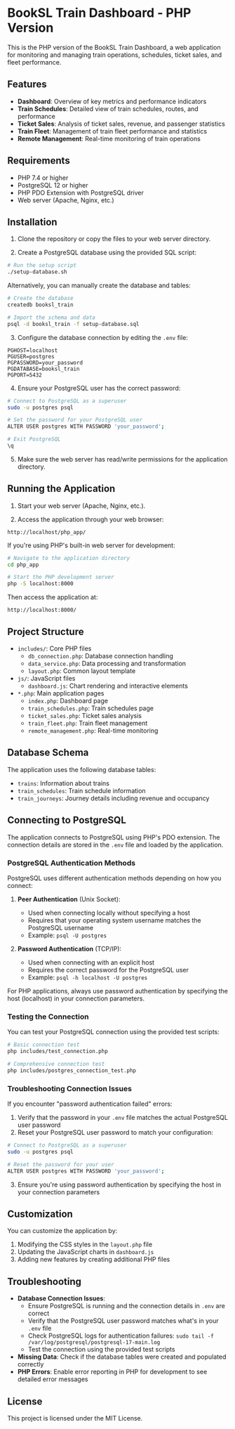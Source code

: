 # BookSL Train Dashboard - PHP Version

This is the PHP version of the BookSL Train Dashboard, a web application for monitoring and managing train operations, schedules, ticket sales, and fleet performance.

## Features

- **Dashboard**: Overview of key metrics and performance indicators
- **Train Schedules**: Detailed view of train schedules, routes, and performance
- **Ticket Sales**: Analysis of ticket sales, revenue, and passenger statistics
- **Train Fleet**: Management of train fleet performance and statistics
- **Remote Management**: Real-time monitoring of train operations

## Requirements

- PHP 7.4 or higher
- PostgreSQL 12 or higher
- PHP PDO Extension with PostgreSQL driver
- Web server (Apache, Nginx, etc.)

## Installation

1. Clone the repository or copy the files to your web server directory.

2. Create a PostgreSQL database using the provided SQL script:

```bash
# Run the setup script
./setup-database.sh
```

Alternatively, you can manually create the database and tables:

```bash
# Create the database
createdb booksl_train

# Import the schema and data
psql -d booksl_train -f setup-database.sql
```

3. Configure the database connection by editing the `.env` file:

```
PGHOST=localhost
PGUSER=postgres
PGPASSWORD=your_password
PGDATABASE=booksl_train
PGPORT=5432
```

4. Ensure your PostgreSQL user has the correct password:

```bash
# Connect to PostgreSQL as a superuser
sudo -u postgres psql

# Set the password for your PostgreSQL user
ALTER USER postgres WITH PASSWORD 'your_password';

# Exit PostgreSQL
\q
```

5. Make sure the web server has read/write permissions for the application directory.

## Running the Application

1. Start your web server (Apache, Nginx, etc.).

2. Access the application through your web browser:

```
http://localhost/php_app/
```

If you're using PHP's built-in web server for development:

```bash
# Navigate to the application directory
cd php_app

# Start the PHP development server
php -S localhost:8000
```

Then access the application at:

```
http://localhost:8000/
```

## Project Structure

- `includes/`: Core PHP files
  - `db_connection.php`: Database connection handling
  - `data_service.php`: Data processing and transformation
  - `layout.php`: Common layout template
- `js/`: JavaScript files
  - `dashboard.js`: Chart rendering and interactive elements
- `*.php`: Main application pages
  - `index.php`: Dashboard page
  - `train_schedules.php`: Train schedules page
  - `ticket_sales.php`: Ticket sales analysis
  - `train_fleet.php`: Train fleet management
  - `remote_management.php`: Real-time monitoring

## Database Schema

The application uses the following database tables:

- `trains`: Information about trains
- `train_schedules`: Train schedule information
- `train_journeys`: Journey details including revenue and occupancy

## Connecting to PostgreSQL

The application connects to PostgreSQL using PHP's PDO extension. The connection details are stored in the `.env` file and loaded by the application.

### PostgreSQL Authentication Methods

PostgreSQL uses different authentication methods depending on how you connect:

1. **Peer Authentication** (Unix Socket):
   - Used when connecting locally without specifying a host
   - Requires that your operating system username matches the PostgreSQL username
   - Example: `psql -U postgres`

2. **Password Authentication** (TCP/IP):
   - Used when connecting with an explicit host
   - Requires the correct password for the PostgreSQL user
   - Example: `psql -h localhost -U postgres`

For PHP applications, always use password authentication by specifying the host (localhost) in your connection parameters.

### Testing the Connection

You can test your PostgreSQL connection using the provided test scripts:

```bash
# Basic connection test
php includes/test_connection.php

# Comprehensive connection test
php includes/postgres_connection_test.php
```

### Troubleshooting Connection Issues

If you encounter "password authentication failed" errors:

1. Verify that the password in your `.env` file matches the actual PostgreSQL user password
2. Reset your PostgreSQL user password to match your configuration:

```bash
# Connect to PostgreSQL as a superuser
sudo -u postgres psql

# Reset the password for your user
ALTER USER postgres WITH PASSWORD 'your_password';
```

3. Ensure you're using password authentication by specifying the host in your connection parameters

## Customization

You can customize the application by:

1. Modifying the CSS styles in the `layout.php` file
2. Updating the JavaScript charts in `dashboard.js`
3. Adding new features by creating additional PHP files

## Troubleshooting

- **Database Connection Issues**: 
  - Ensure PostgreSQL is running and the connection details in `.env` are correct
  - Verify that the PostgreSQL user password matches what's in your `.env` file
  - Check PostgreSQL logs for authentication failures: `sudo tail -f /var/log/postgresql/postgresql-17-main.log`
  - Test the connection using the provided test scripts
- **Missing Data**: Check if the database tables were created and populated correctly
- **PHP Errors**: Enable error reporting in PHP for development to see detailed error messages

## License

This project is licensed under the MIT License.

